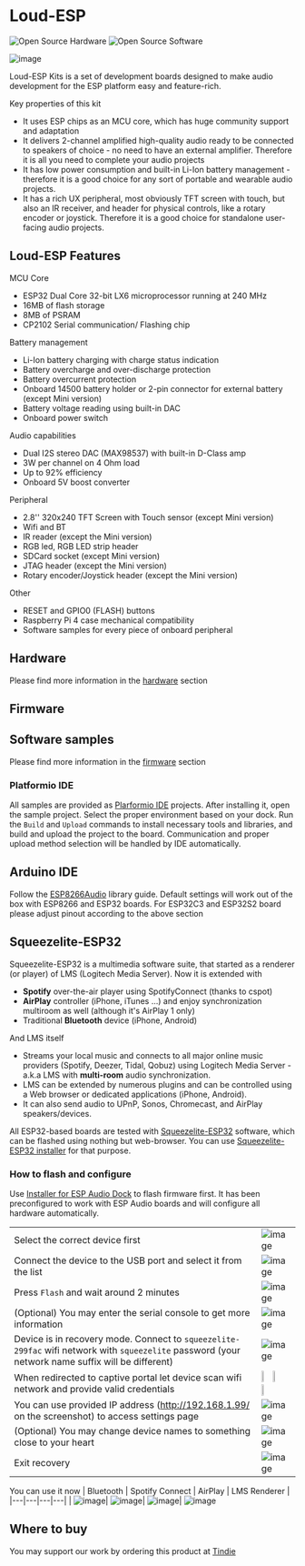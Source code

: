# Loud-ESP

![Open Source Hardware](/doc/images/open-source-hardware-logo.png)
![Open Source Software](/doc/images/open-source-software-logo.png)


![image](https://user-images.githubusercontent.com/5459747/158466253-0855f9ef-9246-4e30-b53f-b1fed834d44e.png)

Loud-ESP Kits is a set of development boards designed to make audio development for the ESP platform easy and feature-rich.

Key properties of this kit
- It uses ESP chips as an MCU core, which has huge community support and adaptation
- It delivers 2-channel amplified high-quality audio ready to be connected to speakers of choice - no need to have an external amplifier. Therefore it is all you need to complete your audio projects
- It has low power consumption and built-in Li-Ion battery management - therefore it is a good choice for any sort of portable and wearable audio projects.
- It has a rich UX peripheral, most obviously TFT screen with touch, but also an IR receiver, and header for physical controls, like a rotary encoder or joystick. Therefore it is a good choice for standalone user-facing audio projects.

## Loud-ESP Features

MCU Core
  - ESP32 Dual Core 32-bit LX6 microprocessor running at 240 MHz
  - 16MB of flash storage
  - 8MB of PSRAM
  - CP2102 Serial communication/ Flashing chip

Battery management
  - Li-Ion battery charging with charge status indication
  - Battery overcharge and over-discharge protection
  - Battery overcurrent protection
  - Onboard 14500 battery holder or 2-pin connector for external battery (except Mini version)
  - Battery voltage reading using built-in DAC
  - Onboard power switch

Audio capabilities
  - Dual I2S stereo DAC (MAX98537) with built-in D-Class amp
  - 3W per channel on 4 Ohm load
  - Up to 92% efficiency
  - Onboard 5V boost converter
  
Peripheral
  - 2.8'' 320x240 TFT Screen with Touch sensor (except Mini version)
  - Wifi and BT
  - IR reader (except the Mini version)
  - RGB led, RGB LED strip header
  - SDCard socket (except Mini version)
  - JTAG header (except the Mini version)
  - Rotary encoder/Joystick header (except the Mini version)

Other
  - RESET and GPIO0 (FLASH) buttons
  - Raspberry Pi 4 case mechanical compatibility
  - Software samples for every piece of onboard peripheral

## Hardware

Please find more information in the [hardware](/hardware) section

## Firmware




## Software samples

Please find more information in the [firmware](/firmware) section

### Platformio IDE
 
All samples are provided as [Plarformio IDE](https://platformio.org/platformio-ide) projects. After installing it, open the sample project. Select the proper environment based on your dock. Run the `Build` and `Upload` commands to install necessary tools and libraries, and build and upload the project to the board. Communication and proper upload method selection will be handled by IDE automatically. 

## Arduino IDE

Follow the [ESP8266Audio](https://github.com/earlephilhower/ESP8266Audio) library guide. Default settings will work out of the box with ESP8266 and ESP32 boards. For ESP32C3 and ESP32S2 board please adjust pinout according to the above section

## Squeezelite-ESP32

Squeezelite-ESP32 is a multimedia software suite, that started as a renderer (or player) of LMS (Logitech Media Server). Now it is extended with 
- **Spotify** over-the-air player using SpotifyConnect (thanks to cspot)
- **AirPlay** controller (iPhone, iTunes ...) and enjoy synchronization multiroom as well (although it's AirPlay 1 only)
- Traditional **Bluetooth** device (iPhone, Android)

And LMS itself
- Streams your local music and connects to all major online music providers (Spotify, Deezer, Tidal, Qobuz) using Logitech Media Server - a.k.a LMS with **multi-room** audio synchronization.
- LMS can be extended by numerous plugins and can be controlled using a Web browser or dedicated applications (iPhone, Android).
- It can also send audio to UPnP, Sonos, Chromecast, and AirPlay speakers/devices.

All ESP32-based boards are tested with [Squeezelite-ESP32](https://github.com/sle118/squeezelite-esp32) software, which can be flashed using nothing but web-browser. You can use [Squeezelite-ESP32 installer](https://sonocotta.github.io/esp32-audio-dock/) for that purpose.


### How to flash and configure

Use [Installer for ESP Audio Dock](https://sonocotta.github.io/esp32-audio-dock/) to flash firmware first. It has been preconfigured to work with ESP Audio boards and will configure all hardware automatically.

|   |   |
|---|---|
| Select the correct device first	 | ![image](https://github.com/sonocotta/loud-esp/assets/5459747/078f00d6-5715-4c92-9ee3-7d3f01107d44)
| Connect the device to the USB port and select it from the list | ![image](https://github.com/sonocotta/loud-esp/assets/5459747/0148e157-60ed-4fbb-b05e-c671f0130bf8)
| Press `Flash` and wait around 2 minutes  | ![image](https://github.com/sonocotta/loud-esp/assets/5459747/c4ecec9d-5117-4dab-87ea-864a94fce609)
| (Optional) You may enter the serial console to get more information | ![image](https://github.com/sonocotta/esp32-audio-dock/assets/5459747/89832ed4-4314-486f-b6a3-66efb46d3587)
| Device is in recovery mode. Connect to `squeezelite-299fac` wifi network with `squeezelite` password (your network name suffix will be different) | ![image](https://github.com/sonocotta/esp32-audio-dock/assets/5459747/2763663c-dbc9-4c71-af12-0a6fb9c2d94d) |
| When redirected to captive portal let device scan wifi network and provide valid credentials | <img src="https://github.com/sonocotta/esp32-audio-dock/assets/5459747/d2540ffb-d1d1-4441-a2b1-bbd6b8ad608f" width="30%" /> <img src="https://github.com/sonocotta/esp32-audio-dock/assets/5459747/b21f30e6-8899-46bc-b047-23281cae52b8" width="30%" /> <img src="https://github.com/sonocotta/esp32-audio-dock/assets/5459747/5dd1a1f6-0c6d-4045-b135-1d8cdd077161" width="30%" /> |
| You can use provided IP address (http://192.168.1.99/ on the screenshot) to access settings page |  ![image](https://github.com/sonocotta/esp32-audio-dock/assets/5459747/e3bbf910-1a5c-4c58-bd4e-c348ef0a91e5)
| (Optional) You may change device names to something close to your heart| ![image](https://github.com/sonocotta/esp32-audio-dock/assets/5459747/962c2ced-c7c4-4a8a-b58f-72ad2f1f6b94)
| Exit recovery | ![image](https://github.com/sonocotta/esp32-audio-dock/assets/5459747/0fa0bab1-c225-47c7-ab26-29d9eb98ffcf)

  
You can use it now
| Bluetooth  | Spotify Connect  | AirPlay | LMS Renderer  |
|---|---|---|---|
| ![image](https://github.com/sonocotta/esp32-audio-dock/assets/5459747/cd0e7cb2-4a15-48fc-b308-0281e414619e)| ![image](https://github.com/sonocotta/esp32-audio-dock/assets/5459747/edcb5a3b-bead-44d8-b51d-4c36ed19b7da)| ![image](https://github.com/sonocotta/esp32-audio-dock/assets/5459747/20586bb4-bc51-4cfb-802a-c6072987c1da)| ![image](https://github.com/sonocotta/esp32-audio-dock/assets/5459747/dfdb89dd-755b-42fe-a381-a92011f9c681)

## Where to buy

You may support our work by ordering this product at [Tindie](https://www.tindie.com/products/sonocotta/loud-esp/)
